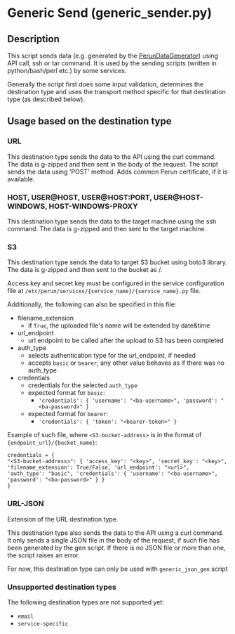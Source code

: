 # Generic Send (generic_sender.py)

## Description

This script sends data (e.g. generated by the [PerunDataGenerator](PerunDataGenerator.md)) using API call, ssh or tar command. It is
used by the sending scripts (written in python/bash/perl etc.) by some services.

Generally the script first does some input validation, determines the destination type and uses the transport method
specific for that destination type (as described below).

## Usage based on the destination type

### URL
This destination type sends the data to the API using the curl command. The data is g-zipped and then sent in the body of the request. The script sends the data using 'POST' method. Adds common Perun certificate, if it is available.

### HOST, USER@HOST, USER@HOST:PORT, USER@HOST-WINDOWS, HOST-WINDOWS-PROXY
This destination type sends the data to the target machine using the ssh command. The data is g-zipped and then sent to the target machine.

### S3
This destination type sends the data to target S3 bucket using boto3 library. The data is g-zipped and then sent to 
the bucket as <facility-name>/<g-zipped archive>.

Access key and secret key must be configured in the service configuration file at
`/etc/perun/services/{service_name}/{service_name}.py` file.

Additionally, the following can also be specified in this file:

- filename_extension
  - if `True`, the uploaded file's name will be extended by date&time
- url_endpoint
  - url endpoint to be called after the upload to S3 has been completed
- auth_type
  - selects authentication type for the url_endpoint, if needed
  - accepts `basic` or `bearer`, any other value behaves as if there was no auth_type
- credentials
  - credentials for the selected `auth_type`
  - expected format for `basic`:
    - `'credentials': { 'username': "<ba-username>", 'password': "<ba-password>" }`
  - expected format for `bearer`:
    - `'credentials': { 'token': "<bearer-token>" }`

Example of such file, where `<S3-bucket-address>` is in the format of `{endpoint_url}/{bucket_name}`:

    credentials = {
    "<S3-bucket-address>": { 'access_key': "<key>", 'secret_key': "<key>",
    'filename_extension': True/False, 'url_endpoint': "<url>", 
    'auth_type': "basic", 'credentials': { 'username': "<ba-username>", 'password': "<ba-password>" } }
    }

### URL-JSON
Extension of the URL destination type.

This destination type also sends the data to the API using a curl command.
It only sends a single JSON file in the body of the request, if such file has been generated by the gen script.
If there is no JSON file or more than one, the script raises an error.

For now, this destination type can only be used with `generic_json_gen` script


### Unsupported destination types
The following destination types are not supported yet:
- `email`
- `service-specific`




